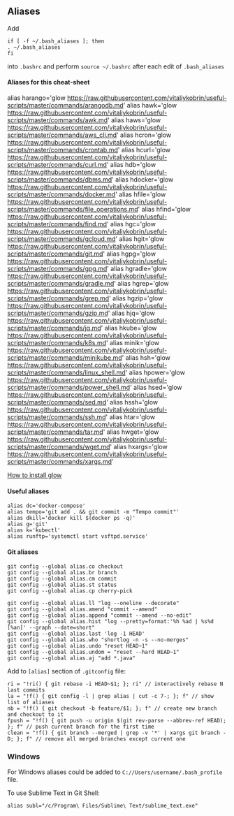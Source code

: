 ## Aliases

Add

```
if [ -f ~/.bash_aliases ]; then
. ~/.bash_aliases
fi
```

into `.bashrc` and perform `source ~/.bashrc` after each edit of `.bash_aliases`

#### Aliases for this cheat-sheet
alias harango='glow https://raw.githubusercontent.com/vitaliykobrin/useful-scripts/master/commands/arangodb.md' 
alias hawk='glow https://raw.githubusercontent.com/vitaliykobrin/useful-scripts/master/commands/awk.md' 
alias haws='glow https://raw.githubusercontent.com/vitaliykobrin/useful-scripts/master/commands/aws_cli.md' 
alias hcron='glow https://raw.githubusercontent.com/vitaliykobrin/useful-scripts/master/commands/crontab.md' 
alias hcurl='glow https://raw.githubusercontent.com/vitaliykobrin/useful-scripts/master/commands/curl.md' 
alias hdb='glow https://raw.githubusercontent.com/vitaliykobrin/useful-scripts/master/commands/dbms.md' 
alias hdocker='glow https://raw.githubusercontent.com/vitaliykobrin/useful-scripts/master/commands/docker.md' 
alias hfile='glow https://raw.githubusercontent.com/vitaliykobrin/useful-scripts/master/commands/file_operations.md' 
alias hfind='glow https://raw.githubusercontent.com/vitaliykobrin/useful-scripts/master/commands/find.md' 
alias hgc='glow https://raw.githubusercontent.com/vitaliykobrin/useful-scripts/master/commands/gcloud.md' 
alias hgit='glow https://raw.githubusercontent.com/vitaliykobrin/useful-scripts/master/commands/git.md' 
alias hgpg='glow https://raw.githubusercontent.com/vitaliykobrin/useful-scripts/master/commands/gpg.md' 
alias hgradle='glow https://raw.githubusercontent.com/vitaliykobrin/useful-scripts/master/commands/gradle.md' 
alias hgrep='glow https://raw.githubusercontent.com/vitaliykobrin/useful-scripts/master/commands/grep.md' 
alias hgzip='glow https://raw.githubusercontent.com/vitaliykobrin/useful-scripts/master/commands/gzip.md' 
alias hjq='glow https://raw.githubusercontent.com/vitaliykobrin/useful-scripts/master/commands/jq.md' 
alias hkube='glow https://raw.githubusercontent.com/vitaliykobrin/useful-scripts/master/commands/k8s.md' 
alias minik='glow https://raw.githubusercontent.com/vitaliykobrin/useful-scripts/master/commands/minikube.md' 
alias hsh='glow https://raw.githubusercontent.com/vitaliykobrin/useful-scripts/master/commands/linux_shell.md' 
alias hpower='glow https://raw.githubusercontent.com/vitaliykobrin/useful-scripts/master/commands/power_shell.md' 
alias hsed='glow https://raw.githubusercontent.com/vitaliykobrin/useful-scripts/master/commands/sed.md' 
alias hssh='glow https://raw.githubusercontent.com/vitaliykobrin/useful-scripts/master/commands/ssh.md' 
alias htar='glow https://raw.githubusercontent.com/vitaliykobrin/useful-scripts/master/commands/tar.md' 
alias hwget='glow https://raw.githubusercontent.com/vitaliykobrin/useful-scripts/master/commands/wget.md' 
alias hxargs='glow https://raw.githubusercontent.com/vitaliykobrin/useful-scripts/master/commands/xargs.md' 

[How to install glow](https://github.com/charmbracelet/glow)

#### Useful aliases

```
alias dc='docker-compose'
alias tempo='git add . && git commit -m "Tempo commit"'  
alias dkill='docker kill $(docker ps -q)'
alias g='git'
alias k='kubectl'
alias runftp='systemctl start vsftpd.service'
```


#### Git aliases
```
git config --global alias.co checkout  
git config --global alias.br branch  
git config --global alias.cm commit  
git config --global alias.st status  
git config --global alias.cp cherry-pick  
  
git config --global alias.ll "log --oneline --decorate" 
git config --global alias.amend "commit --amend"  
git config --global alias.append "commit --amend --no-edit"  
git config --global alias.hist "log --pretty=format:'%h %ad | %s%d [%an]' --graph --date=short"  
git config --global alias.last 'log -1 HEAD'  
git config --global alias.who "shortlog -n -s --no-merges"  
git config --global alias.undo "reset HEAD~1"  
git config --global alias.undom = "reset --hard HEAD~1"  
git config --global alias.aj "add *.java"  
```  
Add to `[alias]` section of `.gitconfig` file:  
```
ri = "!ri() { git rebase -i HEAD~$1; }; ri" // interactively rebase N last commits   
la = "!f() { git config -l | grep alias | cut -c 7-; }; f" // show list of aliases 
nb = "!f() { git checkout -b feature/$1; }; f" // create new branch and checkout to it 
fpush = "!f() { git push -u origin $(git rev-parse --abbrev-ref HEAD); }; f" // push current branch for the first time 
clean = "!f() { git branch --merged | grep -v '*' | xargs git branch -D; }; f" // remove all merged branches except current one 
```

### Windows
For Windows aliases could be added to `C://Users/username/.bash_profile` file.

To use Sublime Text in Git Shell:
```
alias subl="/c/Program\ Files/Sublime\ Text/sublime_text.exe"
```
